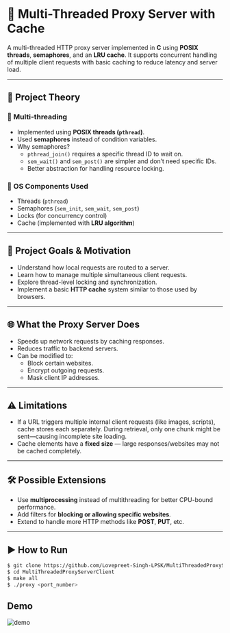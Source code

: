# 🚀 Multi-Threaded Proxy Server with Cache

A multi-threaded HTTP proxy server implemented in **C** using **POSIX threads**, **semaphores**, and an **LRU cache**. It supports concurrent handling of multiple client requests with basic caching to reduce latency and server load.

---

## 🧠 Project Theory

### 🔁 Multi-threading
- Implemented using **POSIX threads (`pthread`)**.
- Used **semaphores** instead of condition variables.
- Why semaphores?
  - `pthread_join()` requires a specific thread ID to wait on.
  - `sem_wait()` and `sem_post()` are simpler and don’t need specific IDs.
  - Better abstraction for handling resource locking.

### 🔧 OS Components Used
- Threads (`pthread`)
- Semaphores (`sem_init`, `sem_wait`, `sem_post`)
- Locks (for concurrency control)
- Cache (implemented with **LRU algorithm**)

---

## 🎯 Project Goals & Motivation

- Understand how local requests are routed to a server.
- Learn how to manage multiple simultaneous client requests.
- Explore thread-level locking and synchronization.
- Implement a basic **HTTP cache** system similar to those used by browsers.

---

## 🌐 What the Proxy Server Does

- Speeds up network requests by caching responses.
- Reduces traffic to backend servers.
- Can be modified to:
  - Block certain websites.
  - Encrypt outgoing requests.
  - Mask client IP addresses.

---

## ⚠️ Limitations

- If a URL triggers multiple internal client requests (like images, scripts), cache stores each separately. During retrieval, only one chunk might be sent—causing incomplete site loading.
- Cache elements have a **fixed size** — large responses/websites may not be cached completely.

---

## 🛠️ Possible Extensions

- Use **multiprocessing** instead of multithreading for better CPU-bound performance.
- Add filters for **blocking or allowing specific websites**.
- Extend to handle more HTTP methods like **POST**, **PUT**, etc.

---

## ▶️ How to Run

```bash
$ git clone https://github.com/Lovepreet-Singh-LPSK/MultiThreadedProxyServerClient.git
$ cd MultiThreadedProxyServerClient
$ make all
$ ./proxy <port_number>
```
##  Demo

![demo](./demo.gif)

